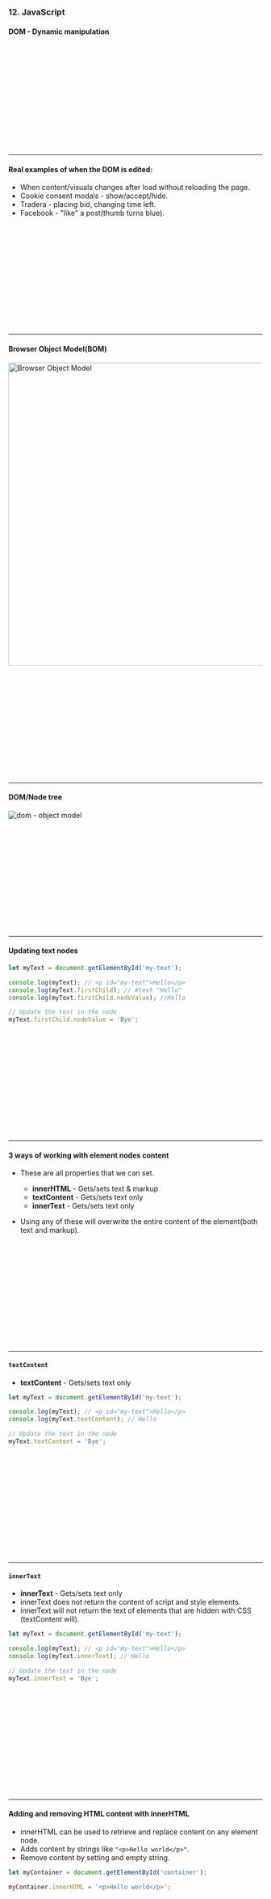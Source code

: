 ### 12. JavaScript
#### DOM - Dynamic manipulation

&nbsp;

&nbsp;

&nbsp;

&nbsp;

&nbsp;

&nbsp;

&nbsp;

---

#### Real examples of when the DOM is edited:

* When content/visuals changes after load without reloading the page.
* Cookie consent modals - show/accept/hide.
* Tradera - placing bid, changing time left.
* Facebook - "like" a post(thumb turns blue).

&nbsp;

&nbsp;

&nbsp;

&nbsp;

&nbsp;

&nbsp;

&nbsp;

--- 

#### Browser Object Model(BOM)
<img style="margin-top: 0px; width: 600px;" src="/media/javascript-images/javascript-8/bom.png" alt="Browser Object Model">

&nbsp;

&nbsp;

&nbsp;

&nbsp;

&nbsp;

&nbsp;

&nbsp;

---

#### DOM/Node tree
<img style="margin-top: 0px;" src="/media/javascript-images/javascript-8/domtree.png" alt="dom - object model">

&nbsp;

&nbsp;

&nbsp;

&nbsp;

&nbsp;

&nbsp;

&nbsp;

---

####  Updating text nodes

```JavaScript
let myText = document.getElementById('my-text');

console.log(myText); // <p id="my-text">Hello</p>
console.log(myText.firstChild); // #text "Hello"
console.log(myText.firstChild.nodeValue); //Hello

// Update the text in the node
myText.firstChild.nodeValue = 'Bye';
```

&nbsp;

&nbsp;

&nbsp;

&nbsp;

&nbsp;

&nbsp;

&nbsp;

---

####  3 ways of working with element nodes **content**

* These are all properties that we can set.
  * **innerHTML** - Gets/sets text & markup
  * **textContent** - Gets/sets text only
  * **innerText** - Gets/sets text only

* Using any of these will overwrite the entire content of the element(both text and markup).

&nbsp;

&nbsp;

&nbsp;

&nbsp;

&nbsp;

&nbsp;

&nbsp;

---

####  ```textContent```

* **textContent** - Gets/sets text only

```JavaScript
let myText = document.getElementById('my-text');

console.log(myText); // <p id="my-text">Hello</p>
console.log(myText.textContent); // Hello

// Update the text in the node
myText.textContent = 'Bye';
```

&nbsp;

&nbsp;

&nbsp;

&nbsp;

&nbsp;

&nbsp;

&nbsp;

---

####  ```innerText```

* **innerText** - Gets/sets text only
* innerText does not return the content of script and style elements.
* innerText will not return the text of elements that are hidden with CSS (textContent will).

```JavaScript
let myText = document.getElementById('my-text');

console.log(myText); // <p id="my-text">Hello</p>
console.log(myText.innerText); // Hello

// Update the text in the node
myText.innerText = 'Bye';
```

&nbsp;

&nbsp;

&nbsp;

&nbsp;

&nbsp;

&nbsp;

&nbsp;

---

####  Adding and removing HTML content with innerHTML

* innerHTML can be used to retrieve and replace content on any element node.
* Adds content by strings like ```"<p>Hello world</p>"```.
* Remove content by setting and empty string.

```JavaScript
let myContainer = document.getElementById('container');

myContainer.innerHTML = '<p>Hello world</p>';
```

&nbsp;

&nbsp;

&nbsp;

&nbsp;

&nbsp;

&nbsp;

&nbsp;

---

#### Manipulating the DOM

&nbsp;

&nbsp;

&nbsp;

&nbsp;

&nbsp;

&nbsp;

&nbsp;

---

####  Creating elements

```JavaScript
// Creating an element, however this does NOT make the browser render it.
let myButton = document.createElement("button");

myButton.setAttribute("id", "my-button");
myButton.innerHTML = "";
```

&nbsp;

&nbsp;

&nbsp;

&nbsp;

&nbsp;

&nbsp;

&nbsp;

---

####  Adding the element to the DOM structure

```JavaScript
// myButton will now be added inside the body.
document.body.appendChild(myButton);
```

&nbsp;

&nbsp;

&nbsp;

&nbsp;

&nbsp;

&nbsp;

&nbsp;

---

####  Removing an element from the DOM structure

```JavaScript
let element = document.getElementById('target');
element.parentNode.removeChild(element);
```

&nbsp;

&nbsp;

&nbsp;

&nbsp;

&nbsp;

&nbsp;

&nbsp;

---

####  Removing an element from the DOM structure

* Does **NOT** work in Internet Explorer!

```HTML
<div id="div-1">Here is div-1</div>
<div id="div-2">Here is div-2</div>
<div id="div-3">Here is div-3</div>
```

```JavaScript
var elementRef = document.getElementById('div-2');
elementRef.remove(); // Removes the div with the 'div-2' id
```

&nbsp;

&nbsp;

&nbsp;

&nbsp;

&nbsp;

&nbsp;

&nbsp;

---

#### Using innerHTML for everything? Think again..

&nbsp;

&nbsp;

&nbsp;

&nbsp;

&nbsp;

&nbsp;

&nbsp;

---

####  Cross Site Scripting(XSS)

* XSS involves that an attacker is placing malicious code inte a site.
* This could be done by writing scripts:
  * Inside inputs in forms (comments, personal info etc.).
  * File uploads like images and videos.
  * Third party sites like Facebook, Twitter and other feeds.

&nbsp;

&nbsp;

&nbsp;

&nbsp;

&nbsp;

&nbsp;

&nbsp;

---

####  Cross Site Scripting(XSS)

* What can attackers access?
  * The DOM (form data)
  * Cookies/Storage (some sites store user data in these)
  * Session tokens (could be login data)

&nbsp;

&nbsp;

&nbsp;

&nbsp;

&nbsp;

&nbsp;

&nbsp;

---

####  Cross Site Scripting(XSS) with innerHTML

```JavaScript
// This won't execute
let div = document.querySelector('#some-div');
<!-- div.innerHTML = '<script>alert("XSS Attack");</script>'; -->
```

```JavaScript
// This WILL run if the script is loaded after page load like from third party.
<!-- div.innerHTML = '<script deferred>alert("XSS Attack");</script>'; -->

// This will, too
<!-- div.innerHTML = '<img src=x onerror="alert(\'XSS Attack\')">'; -->
```

&nbsp;

&nbsp;

&nbsp;

&nbsp;

&nbsp;

&nbsp;

&nbsp;

---
  
#### XSS case

1. You got a comment field on your site.
1. Instead of normal comment a user posts a script tag with malicious code.
1. User submits comment and the comment is saved in a database on a server.
1. Page reloads and when it renders the new comment JS code runs with the new malicious code

&nbsp;

&nbsp;

&nbsp;

&nbsp;

&nbsp;

&nbsp;

&nbsp;

---

#### Third party libraries

* Many sites use third party js libraries for example Analytic, A/B testing, Marketing tools etc.
* Even if you write your code correctly some of these scripts could be vulnerable.

&nbsp;

&nbsp;

&nbsp;

&nbsp;

&nbsp;

&nbsp;

&nbsp;

---

#### So what to do?

* Validate inputs - not allowing certain characters.
* Validate both in front end and server side (since users could bypass frontend validation).
* Don´t create DOM fragments containing HTML from untrusted sources.
* Escape characters like < and > etc.

&nbsp;

&nbsp;

&nbsp;

&nbsp;

&nbsp;

&nbsp;

&nbsp;

---

#### innerHTML & XSS

* Only use innerHTML when:
  * You control all the markup being generated (no user content!).
  * If you do the users content has to be escaped and added as text rather than HTML!

&nbsp;

&nbsp;

&nbsp;

&nbsp;

&nbsp;

&nbsp;

&nbsp;

---

#### .innerHTML property

* Advantages:
  * Able to add a lot of new markup with less code.
  * Can be faster when adding a lot of new markup.
  * Simple way to remove all content from one element.
  
* Disadvantages:
  * Should <b>NEVER</b> be used to add content from a user.
  * Can be difficult to isolate single elemnts within a larger DOM fragment.
  * Event Handler may no longer work as intended.

&nbsp;

&nbsp;

&nbsp;

&nbsp;

&nbsp;

&nbsp;

&nbsp;

---

#### DOM Manipulation

* Advantages:
  * Is suited to changing on element from a DOM fragment where the are many sibling.
  * Does no effect eventhandlers.
  * Easy to add a elements incrementally with scripts.
  
* Disadvantages:
  * Is slower than the innerHTML property if you have to make alot of changes to the content of the page.
  * You need to write more cote to achieve the same as with innerHTML.
  
&nbsp;

&nbsp;

&nbsp;

&nbsp;

&nbsp;

&nbsp;

&nbsp;

---

### <a href="https://github.com/SofthouseVxo/Education" target="_blank">Github examples!</a>